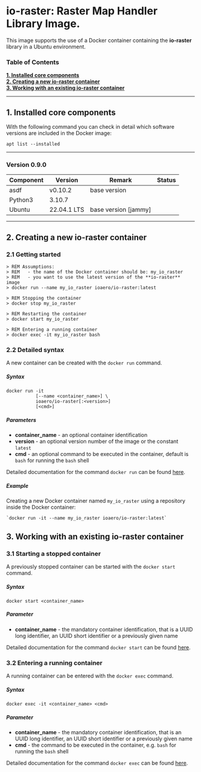 # io-raster: Raster Map Handler Library Image.

This image supports the use of a Docker container containing the **io-raster** library in a Ubuntu environment.

### Table of Contents

**[1. Installed core components](#installed)**<br>
**[2. Creating a new **io-raster** container](#creating)**<br>
**[3. Working with an existing **io-raster** container](#working)**<br>

----

## <a name="installed"></a> 1. Installed core components

With the following command you can check in detail which software versions are included in the Docker image:

    apt list --installed

---

### Version 0.9.0

| Component      | Version     | Remark                           | Status |
|----------------|-------------|----------------------------------|--------|
| asdf           | v0.10.2     | base version                     |        | 
| Python3        | 3.10.7      |                                  |        |
| Ubuntu         | 22.04.1 LTS | base version [jammy]             |        | 

---

## <a name="creating"/> 2. Creating a new **io-raster** container

### 2.1 Getting started

    > REM Assumptions:
    > REM   - the name of the Docker container should be: my_io_raster
    > REM   - you want to use the latest version of the **io-raster** image
    > docker run --name my_io_raster ioaero/io-raster:latest
            
    > REM Stopping the container
    > docker stop my_io_raster
    
    > REM Restarting the container
    > docker start my_io_raster

    > REM Entering a running container
    > docker exec -it my_io_raster bash

### 2.2 Detailed syntax

A new container can be created with the `docker run` command.

##### Syntax

    docker run -it 
               [--name <container_name>] \
               ioaero/io-raster[:<version>] 
               [<cmd>]

##### Parameters

- **container_name** - an optional container identification
- **version** - an optional version number of the image or the constant `latest`
- **cmd** - an optional command to be executed in the container, default is `bash` for running the `bash` shell

Detailed documentation for the command `docker run` can be found [here](https://docs.docker.com/engine/reference/run/).

##### Example

Creating a new Docker container named `my_io_raster` using a repository inside the Docker container:  

    `docker run -it --name my_io_raster ioaero/io-raster:latest`

## <a name="working"/> 3. Working with an existing **io-raster** container

### 3.1 Starting a stopped container

A previously stopped container can be started with the `docker start` command.

##### Syntax

    docker start <container_name>

##### Parameter

- **container_name** - the mandatory container identification, that is a UUID long identifier, an UUID short identifier or a previously given name

Detailed documentation for the command `docker start` can be found [here](https://docs.docker.com/engine/reference/commandline/start/).

### 3.2 Entering a running container

A running container can be entered with the `docker exec` command.

##### Syntax

    docker exec -it <container_name> <cmd>

##### Parameter

- **container_name** - the mandatory container identification, that is an UUID long identifier, an UUID short identifier or a previously given name
- **cmd** - the command to be executed in the container, e.g. `bash` for running the `bash` shell

Detailed documentation for the command `docker exec` can be found [here](https://docs.docker.com/engine/reference/commandline/exec/).
